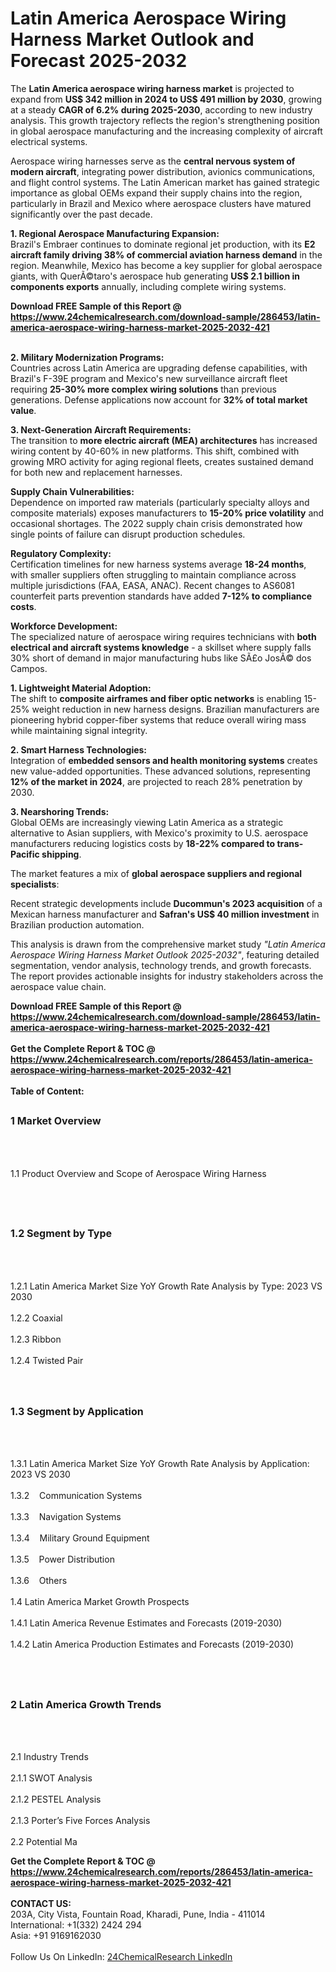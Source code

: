 <h1>Latin America Aerospace Wiring Harness Market Outlook and Forecast 2025-2032</h1><p>The <strong>Latin America aerospace wiring harness market</strong> is projected to expand from <strong>US$ 342 million in 2024 to US$ 491 million by 2030</strong>, growing at a steady <strong>CAGR of 6.2% during 2025-2030</strong>, according to new industry analysis. This growth trajectory reflects the region's strengthening position in global aerospace manufacturing and the increasing complexity of aircraft electrical systems.</p><p>Aerospace wiring harnesses serve as the <strong>central nervous system of modern aircraft</strong>, integrating power distribution, avionics communications, and flight control systems. The Latin American market has gained strategic importance as global OEMs expand their supply chains into the region, particularly in Brazil and Mexico where aerospace clusters have matured significantly over the past decade.</p><p><strong>1. Regional Aerospace Manufacturing Expansion:</strong><br>
Brazil's Embraer continues to dominate regional jet production, with its <strong>E2 aircraft family driving 38% of commercial aviation harness demand</strong> in the region. Meanwhile, Mexico has become a key supplier for global aerospace giants, with QuerÃ©taro's aerospace hub generating <strong>US$ 2.1 billion in components exports</strong> annually, including complete wiring systems.</p><div><b>Download FREE Sample of this Report @ 
            <a href="https://www.24chemicalresearch.com/download-sample/286453/latin-america-aerospace-wiring-harness-market-2025-2032-421">
            https://www.24chemicalresearch.com/download-sample/286453/latin-america-aerospace-wiring-harness-market-2025-2032-421</a></b></div><br><p><strong>2. Military Modernization Programs:</strong><br>
Countries across Latin America are upgrading defense capabilities, with Brazil's F-39E program and Mexico's new surveillance aircraft fleet requiring <strong>25-30% more complex wiring solutions</strong> than previous generations. Defense applications now account for <strong>32% of total market value</strong>.</p><p><strong>3. Next-Generation Aircraft Requirements:</strong><br>
The transition to <strong>more electric aircraft (MEA) architectures</strong> has increased wiring content by 40-60% in new platforms. This shift, combined with growing MRO activity for aging regional fleets, creates sustained demand for both new and replacement harnesses.</p><p><strong>Supply Chain Vulnerabilities:</strong> <br>
	Dependence on imported raw materials (particularly specialty alloys and composite materials) exposes manufacturers to <strong>15-20% price volatility</strong> and occasional shortages. The 2022 supply chain crisis demonstrated how single points of failure can disrupt production schedules.</p><p><strong>Regulatory Complexity:</strong><br>
	Certification timelines for new harness systems average <strong>18-24 months</strong>, with smaller suppliers often struggling to maintain compliance across multiple jurisdictions (FAA, EASA, ANAC). Recent changes to AS6081 counterfeit parts prevention standards have added <strong>7-12% to compliance costs</strong>.</p><p><strong>Workforce Development:</strong><br>
	The specialized nature of aerospace wiring requires technicians with <strong>both electrical and aircraft systems knowledge</strong> - a skillset where supply falls 30% short of demand in major manufacturing hubs like SÃ£o JosÃ© dos Campos.</p><p><strong>1. Lightweight Material Adoption:</strong><br>
The shift to <strong>composite airframes and fiber optic networks</strong> is enabling 15-25% weight reduction in new harness designs. Brazilian manufacturers are pioneering hybrid copper-fiber systems that reduce overall wiring mass while maintaining signal integrity.</p><p><strong>2. Smart Harness Technologies:</strong><br>
Integration of <strong>embedded sensors and health monitoring systems</strong> creates new value-added opportunities. These advanced solutions, representing <strong>12% of the market in 2024</strong>, are projected to reach 28% penetration by 2030.</p><p><strong>3. Nearshoring Trends:</strong><br>
Global OEMs are increasingly viewing Latin America as a strategic alternative to Asian suppliers, with Mexico's proximity to U.S. aerospace manufacturers reducing logistics costs by <strong>18-22% compared to trans-Pacific shipping</strong>.</p><p>The market features a mix of <strong>global aerospace suppliers and regional specialists</strong>:</p><p>Recent strategic developments include <strong>Ducommun's 2023 acquisition</strong> of a Mexican harness manufacturer and <strong>Safran's US$ 40 million investment</strong> in Brazilian production automation.</p><p>This analysis is drawn from the comprehensive market study <em>"Latin America Aerospace Wiring Harness Market Outlook 2025-2032"</em>, featuring detailed segmentation, vendor analysis, technology trends, and growth forecasts. The report provides actionable insights for industry stakeholders across the aerospace value chain.</p><div><b>Download FREE Sample of this Report @ 
            <a href="https://www.24chemicalresearch.com/download-sample/286453/latin-america-aerospace-wiring-harness-market-2025-2032-421">
            https://www.24chemicalresearch.com/download-sample/286453/latin-america-aerospace-wiring-harness-market-2025-2032-421</a></b></div><br><div><b>Get the Complete Report & TOC @ 
            <a href="https://www.24chemicalresearch.com/reports/286453/latin-america-aerospace-wiring-harness-market-2025-2032-421">
            https://www.24chemicalresearch.com/reports/286453/latin-america-aerospace-wiring-harness-market-2025-2032-421</a></b></div><br>
            <b>Table of Content:</b><p><h2><span style="font-size:16px"><strong>1 Market Overview&nbsp;&nbsp; &nbsp;</strong></span></h2><br />
<br />
<p>1.1 Product Overview and Scope of Aerospace Wiring Harness&nbsp;</p><br />
<br />
<h2><strong><span style="font-size:16px">1.2 Segment by Type&nbsp;&nbsp; &nbsp;</span></strong></h2><br />
<br />
<p>1.2.1 Latin America Market Size YoY Growth Rate Analysis by Type: 2023 VS 2030&nbsp;&nbsp; &nbsp;<br /><br />
1.2.2 Coaxial&nbsp;&nbsp; &nbsp;<br /><br />
1.2.3 Ribbon<br /><br />
1.2.4 Twisted Pair<br /><br />
<br />
<h2><span style="font-size:16px"><strong>1.3 Segment by Application&nbsp;&nbsp;</strong></span></h2><br />
<br />
<p>1.3.1 Latin America Market Size YoY Growth Rate Analysis by Application: 2023 VS 2030&nbsp;&nbsp; &nbsp;<br /><br />
1.3.2&nbsp;&nbsp; &nbsp;Communication Systems<br /><br />
1.3.3&nbsp;&nbsp; &nbsp;Navigation Systems<br /><br />
1.3.4&nbsp;&nbsp; &nbsp;Military Ground Equipment<br /><br />
1.3.5&nbsp;&nbsp; &nbsp;Power Distribution<br /><br />
1.3.6&nbsp;&nbsp; &nbsp;Others<br /><br />
1.4 Latin America Market Growth Prospects&nbsp;&nbsp; &nbsp;<br /><br />
1.4.1 Latin America Revenue Estimates and Forecasts (2019-2030)&nbsp;&nbsp; &nbsp;<br /><br />
1.4.2 Latin America Production Estimates and Forecasts (2019-2030)&nbsp;&nbsp;</p><br />
<br />
<h2><span style="font-size:16px"><strong>2 Latin America Growth Trends&nbsp;&nbsp; &nbsp;</strong></span></h2><br />
<br />
<p>2.1 Industry Trends&nbsp;&nbsp; &nbsp;<br /><br />
2.1.1 SWOT Analysis&nbsp;&nbsp; &nbsp;<br /><br />
2.1.2 PESTEL Analysis&nbsp;&nbsp; &nbsp;<br /><br />
2.1.3 Porter&rsquo;s Five Forces Analysis&nbsp;&nbsp; &nbsp;<br /><br />
2.2 Potential Ma</p><div><b>Get the Complete Report & TOC @ 
            <a href="https://www.24chemicalresearch.com/reports/286453/latin-america-aerospace-wiring-harness-market-2025-2032-421">
            https://www.24chemicalresearch.com/reports/286453/latin-america-aerospace-wiring-harness-market-2025-2032-421</a></b></div><br><b>CONTACT US:</b><br>
            203A, City Vista, Fountain Road, Kharadi, Pune, India - 411014<br>
            International: +1(332) 2424 294<br>
            Asia: +91 9169162030 <br><br>
            Follow Us On LinkedIn: <a href="https://www.linkedin.com/company/24chemicalresearch/">24ChemicalResearch LinkedIn</a>